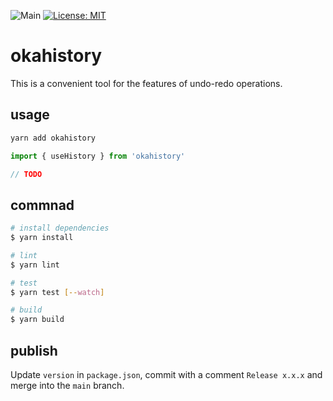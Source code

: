 ![Main](https://github.com/miyanokomiya/okahistory/workflows/Main/badge.svg)
[![License: MIT](https://img.shields.io/badge/License-MIT-yellow.svg)](https://opensource.org/licenses/MIT)

# okahistory
This is a convenient tool for the features of undo-redo operations.  

## usage

```sh
yarn add okahistory
```

```js
import { useHistory } from 'okahistory'

// TODO
```

## commnad

```sh
# install dependencies
$ yarn install

# lint
$ yarn lint

# test
$ yarn test [--watch]

# build
$ yarn build
```

## publish
Update `version` in `package.json`, commit with a comment `Release x.x.x` and merge into the `main` branch.
